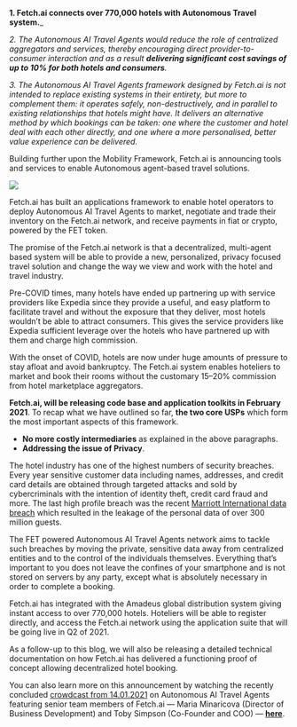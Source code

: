 **1. Fetch.ai connects over 770,000 hotels with Autonomous Travel system.**_

_2. The Autonomous AI Travel Agents would reduce the role of centralized aggregators and services, thereby encouraging direct provider-to-consumer interaction and as a result **delivering significant cost savings of up to 10% for both hotels and consumers**._

_3. The Autonomous AI Travel Agents framework designed by Fetch.ai is not intended to replace existing systems in their entirety, but more to complement them: it operates safely, non-destructively, and in parallel to existing relationships that hotels might have. It delivers an alternative method by which bookings can be taken: one where the customer and hotel deal with each other directly, and one where a more personalised, better value experience can be delivered._

Building further upon the Mobility Framework, Fetch.ai is announcing tools and services to enable Autonomous agent-based travel solutions.

![](../../src/images/content-hub/articles-images/tables/decentralized-autonomous-travel-by-fetch-ai_1.png)

Fetch.ai has built an applications framework to enable hotel operators to deploy Autonomous AI Travel Agents to market, negotiate and trade their inventory on the Fetch.ai network, and receive payments in fiat or crypto, powered by the FET token.

The promise of the Fetch.ai network is that a decentralized, multi-agent based system will be able to provide a new, personalized, privacy focused travel solution and change the way we view and work with the hotel and travel industry.

Pre-COVID times, many hotels have ended up partnering up with service providers like Expedia since they provide a useful, and easy platform to facilitate travel and without the exposure that they deliver, most hotels wouldn’t be able to attract consumers. This gives the service providers like Expedia sufficient leverage over the hotels who have partnered up with them and charge high commission.

With the onset of COVID, hotels are now under huge amounts of pressure to stay afloat and avoid bankruptcy. The Fetch.ai system enables hoteliers to market and book their rooms without the customary 15–20% commission from hotel marketplace aggregators.

**Fetch.ai, will be releasing code base and application toolkits in February 2021**. To recap what we have outlined so far, **the two core USPs** which form the most important aspects of this framework.

- **No more costly intermediaries** as explained in the above paragraphs.
- **Addressing the issue of Privacy**.

The hotel industry has one of the highest numbers of security breaches. Every year sensitive customer data including names, addresses, and credit card details are obtained through targeted attacks and sold by cybercriminals with the intention of identity theft, credit card fraud and more. The last high profile breach was the recent [Marriott International data breach](https://www.theguardian.com/business/2020/aug/19/marriott-international-faces-class-action-suit-over-mass-data-breach) which resulted in the leakage of the personal data of over 300 million guests.

The FET powered Autonomous AI Travel Agents network aims to tackle such breaches by moving the private, sensitive data away from centralized entities and to the control of the individuals themselves. Everything that’s important to you does not leave the confines of your smartphone and is not stored on servers by any party, except what is absolutely necessary in order to complete a booking.

Fetch.ai has integrated with the Amadeus global distribution system giving instant access to over 770,000 hotels. Hoteliers will be able to register directly, and access the Fetch.ai network using the application suite that will be going live in Q2 of 2021.

As a follow-up to this blog, we will also be releasing a detailed technical documentation on how Fetch.ai has delivered a functioning proof of concept allowing decentralized hotel booking.

You can also learn more on this announcement by watching the recently concluded [crowdcast from 14.01.2021](https://www.crowdcast.io/e/autonomous-ai-travel) on Autonomous AI Travel Agents featuring senior team members of Fetch.ai — Maria Minaricova (Director of Business Development) and Toby Simpson (Co-Founder and COO) — **[here](https://www.youtube.com/watch?v=EWFycfUU-rI&feature=youtu.be)**.
